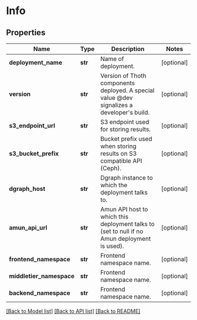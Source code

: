 # Info

## Properties
Name | Type | Description | Notes
------------ | ------------- | ------------- | -------------
**deployment_name** | **str** | Name of deployment. | [optional] 
**version** | **str** | Version of Thoth components deployed. A special value @dev signalizes a developer&#x27;s build. | [optional] 
**s3_endpoint_url** | **str** | S3 endpoint used for storing results. | [optional] 
**s3_bucket_prefix** | **str** | Bucket prefix used when storing results on S3 compatible API (Ceph). | [optional] 
**dgraph_host** | **str** | Dgraph instance to which the deployment talks to. | [optional] 
**amun_api_url** | **str** | Amun API host to which this deployment talks to (set to null if no Amun deployment is used). | [optional] 
**frontend_namespace** | **str** | Frontend namespace name. | [optional] 
**middletier_namespace** | **str** | Frontend namespace name. | [optional] 
**backend_namespace** | **str** | Frontend namespace name. | [optional] 

[[Back to Model list]](../README.md#documentation-for-models) [[Back to API list]](../README.md#documentation-for-api-endpoints) [[Back to README]](../README.md)

